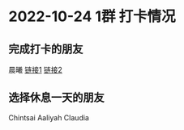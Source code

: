 # 2022-10-24 1群 打卡情况
## 完成打卡的朋友
晨曦 [链接1](http://mmbiz.qpic.cn/mmbiz_jpg/4rYayDxu0jVd8icKmCEFsCPOiabowSF1SJvSuQY7ntLOxRaCddOw0LXpZh6icfwdicxhqKy8t68qBVh8L71VcHj8Iw/0) [链接2](http://mmbiz.qpic.cn/mmbiz_jpg/4rYayDxu0jVd8icKmCEFsCPOiabowSF1SJFXLd0Mia7vg5eTC2qoGCez0Y4RW5Fia14ibNTE2eNSXlLVg7JpptF96cw/0) <br>
## 选择休息一天的朋友
Chintsai
Aaliyah
Claudia


